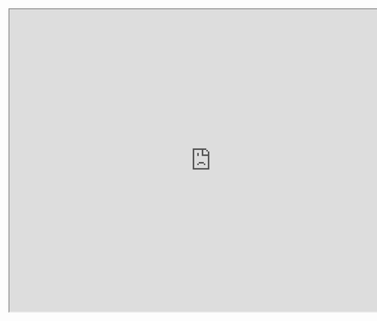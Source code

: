 <iframe src="https://github.com/microsoft/mu_feature_mm_supv/blob/main/Docs/TraditionalAndStandaloneMm.md" width="800" height="600" title="Traditional MM and Standalone MM"></iframe>
